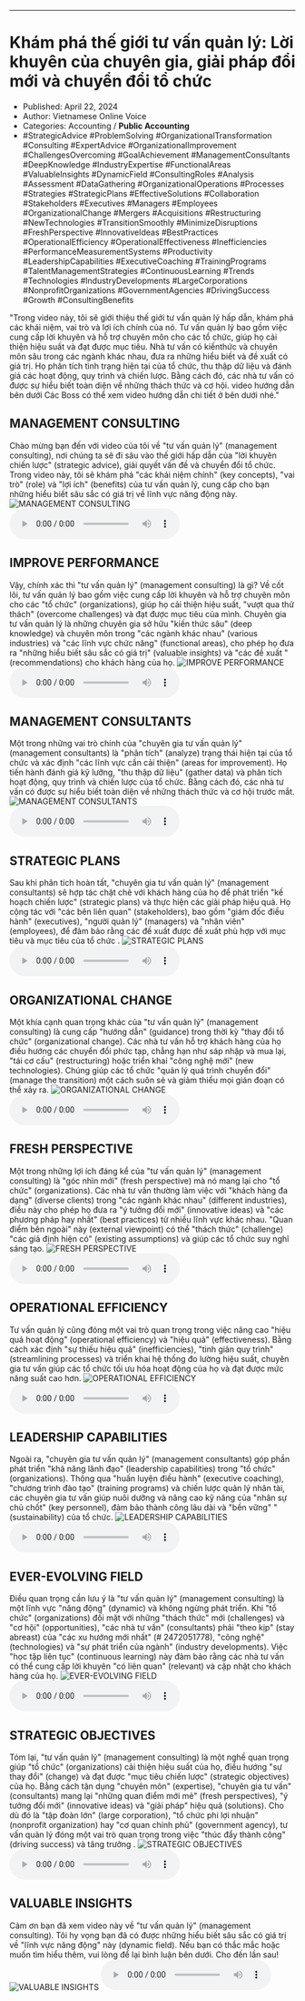 
---

# Khám phá thế giới tư vấn quản lý: Lời khuyên của chuyên gia, giải pháp đổi mới và chuyển đổi tổ chức

- Published: April 22, 2024
- Author: Vietnamese Online Voice
- Categories: Accounting / **Public Accounting**
- #StrategicAdvice #ProblemSolving #OrganizationalTransformation #Consulting #ExpertAdvice #OrganizationalImprovement #ChallengesOvercoming #GoalAchievement #ManagementConsultants #DeepKnowledge #IndustryExpertise #FunctionalAreas #ValuableInsights #DynamicField #ConsultingRoles #Analysis #Assessment #DataGathering #OrganizationalOperations #Processes #Strategies #StrategicPlans #EffectiveSolutions #Collaboration #Stakeholders #Executives #Managers #Employees #OrganizationalChange #Mergers #Acquisitions #Restructuring #NewTechnologies #TransitionSmoothly #MinimizeDisruptions #FreshPerspective #InnovativeIdeas #BestPractices #OperationalEfficiency #OperationalEffectiveness #Inefficiencies #PerformanceMeasurementSystems #Productivity #LeadershipCapabilities #ExecutiveCoaching #TrainingPrograms #TalentManagementStrategies #ContinuousLearning #Trends #Technologies #IndustryDevelopments #LargeCorporations #NonprofitOrganizations #GovernmentAgencies #DrivingSuccess #Growth #ConsultingBenefits

"Trong video này, tôi sẽ giới thiệu thế giới tư vấn quản lý hấp dẫn, khám phá các khái niệm, vai trò và lợi ích chính của nó. Tư vấn quản lý bao gồm việc cung cấp lời khuyên và hỗ trợ chuyên môn cho các tổ chức, giúp họ cải thiện hiệu suất và đạt được mục tiêu. Nhà tư vấn có kiến ​​thức và chuyên môn sâu trong các ngành khác nhau, đưa ra những hiểu biết và đề xuất có giá trị. Họ phân tích tình trạng hiện tại của tổ chức, thu thập dữ liệu và đánh giá các hoạt động, quy trình và chiến lược. Bằng cách đó, các nhà tư vấn có được sự hiểu biết toàn diện về những thách thức và cơ hội. video hướng dẫn bên dưới Các Boss có thể xem video hướng dẫn chi tiết ở bên dưới nhé."


## MANAGEMENT CONSULTING

Chào mừng bạn đến với video của tôi về "tư vấn quản lý" (management consulting), nơi chúng ta sẽ đi sâu vào thế giới hấp dẫn của "lời khuyên chiến lược" (strategic advice), giải quyết vấn đề và chuyển đổi tổ chức. Trong video này, tôi sẽ khám phá "các khái niệm chính" (key concepts), "vai trò" (role) và "lợi ích" (benefits) của tư vấn quản lý, cung cấp cho bạn những hiểu biết sâu sắc có giá trị về lĩnh vực năng động này.
![MANAGEMENT CONSULTING](https://http-archiver-apis-production-80.schnworks.com/storage/images/transitions/2024-04-22/transition--11879970725-Montserrat-Thin-4A148C.jpg)
<audio controls>
    <source src="https://http-archiver-apis-production-80.schnworks.com/storage/audio/file-13576331086.mp3" type="audio/mpeg">
</audio>



## IMPROVE PERFORMANCE

Vậy, chính xác thì "tư vấn quản lý" (management consulting) là gì? Về cốt lõi, tư vấn quản lý bao gồm việc cung cấp lời khuyên và hỗ trợ chuyên môn cho các "tổ chức" (organizations), giúp họ cải thiện hiệu suất, "vượt qua thử thách" (overcome challenges) và đạt được mục tiêu của mình. Chuyên gia tư vấn quản lý là những chuyên gia sở hữu "kiến thức sâu" (deep knowledge) và chuyên môn trong "các ngành khác nhau" (various industries) và "các lĩnh vực chức năng" (functional areas), cho phép họ đưa ra "những hiểu biết sâu sắc có giá trị" (valuable insights) và "các đề xuất " (recommendations) cho khách hàng của họ.
![IMPROVE PERFORMANCE](https://http-archiver-apis-production-80.schnworks.com/storage/images/transitions/2024-04-22/transition-9193730530-Montserrat-ExtraBold-7B1FA2.jpg)
<audio controls>
    <source src="https://http-archiver-apis-production-80.schnworks.com/storage/audio/file-8029533296.mp3" type="audio/mpeg">
</audio>



## MANAGEMENT CONSULTANTS

Một trong những vai trò chính của "chuyên gia tư vấn quản lý" (management consultants) là "phân tích" (analyze) trạng thái hiện tại của tổ chức và xác định "các lĩnh vực cần cải thiện" (areas for improvement). Họ tiến hành đánh giá kỹ lưỡng, "thu thập dữ liệu" (gather data) và phân tích hoạt động, quy trình và chiến lược của tổ chức. Bằng cách đó, các nhà tư vấn có được sự hiểu biết toàn diện về những thách thức và cơ hội trước mắt.
![MANAGEMENT CONSULTANTS](https://http-archiver-apis-production-80.schnworks.com/storage/images/transitions/2024-04-22/transition-24611130239-Montserrat-Regular-4A148C.jpg)
<audio controls>
    <source src="https://http-archiver-apis-production-80.schnworks.com/storage/audio/file-20536557548.mp3" type="audio/mpeg">
</audio>



## STRATEGIC PLANS

Sau khi phân tích hoàn tất, "chuyên gia tư vấn quản lý" (management consultants) sẽ hợp tác chặt chẽ với khách hàng của họ để phát triển "kế hoạch chiến lược" (strategic plans) và thực hiện các giải pháp hiệu quả. Họ cộng tác với "các bên liên quan" (stakeholders), bao gồm "giám đốc điều hành" (executives), "người quản lý" (managers) và "nhân viên" (employees), để đảm bảo rằng các đề xuất được đề xuất phù hợp với mục tiêu và mục tiêu của tổ chức .
![STRATEGIC PLANS](https://http-archiver-apis-production-80.schnworks.com/storage/images/transitions/2024-04-22/transition-24413554810-Montserrat-Regular-004895.jpg)
<audio controls>
    <source src="https://http-archiver-apis-production-80.schnworks.com/storage/audio/file-7301901222.mp3" type="audio/mpeg">
</audio>



## ORGANIZATIONAL CHANGE

Một khía cạnh quan trọng khác của "tư vấn quản lý" (management consulting) là cung cấp "hướng dẫn" (guidance) trong thời kỳ "thay đổi tổ chức" (organizational change). Các nhà tư vấn hỗ trợ khách hàng của họ điều hướng các chuyển đổi phức tạp, chẳng hạn như sáp nhập và mua lại, "tái cơ cấu" (restructuring) hoặc triển khai "công nghệ mới" (new technologies). Chúng giúp các tổ chức "quản lý quá trình chuyển đổi" (manage the transition) một cách suôn sẻ và giảm thiểu mọi gián đoạn có thể xảy ra.
![ORGANIZATIONAL CHANGE](https://http-archiver-apis-production-80.schnworks.com/storage/images/transitions/2024-04-22/transition-23966073097-Montserrat-Medium-1A237E.jpg)
<audio controls>
    <source src="https://http-archiver-apis-production-80.schnworks.com/storage/audio/file-10253387598.mp3" type="audio/mpeg">
</audio>



## FRESH PERSPECTIVE

Một trong những lợi ích đáng kể của "tư vấn quản lý" (management consulting) là "góc nhìn mới" (fresh perspective) mà nó mang lại cho "tổ chức" (organizations). Các nhà tư vấn thường làm việc với "khách hàng đa dạng" (diverse clients) trong "các ngành khác nhau" (different industries), điều này cho phép họ đưa ra "ý tưởng đổi mới" (innovative ideas) và "các phương pháp hay nhất" (best practices) từ nhiều lĩnh vực khác nhau. "Quan điểm bên ngoài" này (external viewpoint) có thể "thách thức" (challenge) "các giả định hiện có" (existing assumptions) và giúp các tổ chức suy nghĩ sáng tạo.
![FRESH PERSPECTIVE](https://http-archiver-apis-production-80.schnworks.com/storage/images/transitions/2024-04-22/transition--7152232203-Montserrat-Black-673AB7.jpg)
<audio controls>
    <source src="https://http-archiver-apis-production-80.schnworks.com/storage/audio/file-4785210383.mp3" type="audio/mpeg">
</audio>



## OPERATIONAL EFFICIENCY

Tư vấn quản lý cũng đóng một vai trò quan trọng trong việc nâng cao "hiệu quả hoạt động" (operational efficiency) và "hiệu quả" (effectiveness). Bằng cách xác định "sự thiếu hiệu quả" (inefficiencies), "tinh giản quy trình" (streamlining processes) và triển khai hệ thống đo lường hiệu suất, chuyên gia tư vấn giúp các tổ chức tối ưu hóa hoạt động của họ và đạt được mức năng suất cao hơn.
![OPERATIONAL EFFICIENCY](https://http-archiver-apis-production-80.schnworks.com/storage/images/transitions/2024-04-22/transition-12635919379-Montserrat-SemiBold-303F9F.jpg)
<audio controls>
    <source src="https://http-archiver-apis-production-80.schnworks.com/storage/audio/file-4153490313.mp3" type="audio/mpeg">
</audio>



## LEADERSHIP CAPABILITIES

Ngoài ra, "chuyên gia tư vấn quản lý" (management consultants) góp phần phát triển "khả năng lãnh đạo" (leadership capabilities) trong "tổ chức" (organizations). Thông qua "huấn luyện điều hành" (executive coaching), "chương trình đào tạo" (training programs) và chiến lược quản lý nhân tài, các chuyên gia tư vấn giúp nuôi dưỡng và nâng cao kỹ năng của "nhân sự chủ chốt" (key personnel), đảm bảo thành công lâu dài và "bền vững" " (sustainability) của tổ chức.
![LEADERSHIP CAPABILITIES](https://http-archiver-apis-production-80.schnworks.com/storage/images/transitions/2024-04-22/transition-15751992021-Montserrat-Bold-880E4F.jpg)
<audio controls>
    <source src="https://http-archiver-apis-production-80.schnworks.com/storage/audio/file-8243357874.mp3" type="audio/mpeg">
</audio>



## EVER-EVOLVING FIELD

Điều quan trọng cần lưu ý là "tư vấn quản lý" (management consulting) là một lĩnh vực "năng động" (dynamic) và không ngừng phát triển. Khi "tổ chức" (organizations) đối mặt với những "thách thức" mới (challenges) và "cơ hội" (opportunities), "các nhà tư vấn" (consultants) phải "theo kịp" (stay abreast) của "các xu hướng mới nhất" (# 2472051778), "công nghệ" (technologies) và "sự phát triển của ngành" (industry developments). Việc "học tập liên tục" (continuous learning) này đảm bảo rằng các nhà tư vấn có thể cung cấp lời khuyên "có liên quan" (relevant) và cập nhật cho khách hàng của họ.
![EVER-EVOLVING FIELD](https://http-archiver-apis-production-80.schnworks.com/storage/images/transitions/2024-04-22/transition--42890069195-Montserrat-Black-880E4F.jpg)
<audio controls>
    <source src="https://http-archiver-apis-production-80.schnworks.com/storage/audio/file-67319567893.mp3" type="audio/mpeg">
</audio>



## STRATEGIC OBJECTIVES

Tóm lại, "tư vấn quản lý" (management consulting) là một nghề quan trọng giúp "tổ chức" (organizations) cải thiện hiệu suất của họ, điều hướng "sự thay đổi" (change) và đạt được "mục tiêu chiến lược" (strategic objectives) của họ. Bằng cách tận dụng "chuyên môn" (expertise), "chuyên gia tư vấn" (consultants) mang lại "những quan điểm mới mẻ" (fresh perspectives), "ý tưởng đổi mới" (innovative ideas) và "giải pháp" hiệu quả (solutions). Cho dù đó là "tập đoàn lớn" (large corporation), "tổ chức phi lợi nhuận" (nonprofit organization) hay "cơ quan chính phủ" (government agency), tư vấn quản lý đóng một vai trò quan trọng trong việc "thúc đẩy thành công" (driving success) và tăng trưởng .
![STRATEGIC OBJECTIVES](https://http-archiver-apis-production-80.schnworks.com/storage/images/transitions/2024-04-22/transition--84620397413-Montserrat-ExtraBold-004895.jpg)
<audio controls>
    <source src="https://http-archiver-apis-production-80.schnworks.com/storage/audio/file-13716799898.mp3" type="audio/mpeg">
</audio>



## VALUABLE INSIGHTS

Cảm ơn bạn đã xem video này về "tư vấn quản lý" (management consulting). Tôi hy vọng bạn đã có được những hiểu biết sâu sắc có giá trị về "lĩnh vực năng động" này (dynamic field). Nếu bạn có thắc mắc hoặc muốn tìm hiểu thêm, vui lòng để lại bình luận bên dưới. Cho đến lần sau!
![VALUABLE INSIGHTS](https://http-archiver-apis-production-80.schnworks.com/storage/images/transitions/2024-04-22/transition-4643294479-Montserrat-SemiBold-7B1FA2.jpg)
<audio controls>
    <source src="https://http-archiver-apis-production-80.schnworks.com/storage/audio/file-13194213105.mp3" type="audio/mpeg">
</audio>

